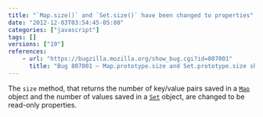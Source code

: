 ```yaml
---
title: "`Map.size()` and `Set.size()` have been changed to properties"
date: "2012-12-03T03:54:45-05:00"
categories: ["javascript"]
tags: []
versions: ["19"]
references:
    - url: "https://bugzilla.mozilla.org/show_bug.cgi?id=807001"
      title: "Bug 807001 – Map.prototype.size and Set.prototype.size should be accessor properties"
---
```

The `size` method, that returns the number of key/value pairs saved in a [`Map`](https://developer.mozilla.org/docs/Web/JavaScript/Reference/Global_Objects/Map) object and the number of values saved in a [`Set`](https://developer.mozilla.org/docs/Web/JavaScript/Reference/Global_Objects/Set) object, are changed to be read-only properties.
